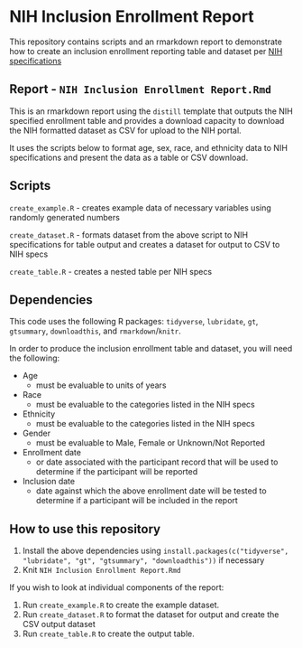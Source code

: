 # NIH Inclusion Enrollment Report
This repository contains scripts and an rmarkdown report to demonstrate how to 
create an inclusion enrollment reporting table and dataset per [NIH
specifications](https://www.era.nih.gov/erahelp/assist/Content/ASSIST_Help_Topics/3_Form_Screens/PHS_HS_CT/Incl_Enroll_Rprt.htm)

## Report - `NIH Inclusion Enrollment Report.Rmd`
This is an rmarkdown report using the `distill` template that outputs the NIH specified enrollment table and provides a download capacity to download the NIH formatted dataset as CSV for upload to the NIH portal.

It uses the scripts below to format age, sex, race, and ethnicity data to NIH specifications and present the data as a table or CSV download.

## Scripts
`create_example.R` - creates example data of necessary variables using randomly generated numbers

`create_dataset.R` - formats dataset from the above script to NIH specifications for table output and creates a dataset for output to CSV to NIH specs

`create_table.R` - creates a nested table per NIH specs

## Dependencies
This code uses the following R packages: `tidyverse`, `lubridate`, `gt`, `gtsummary`, `downloadthis`, and `rmarkdown`/`knitr`.

In order to produce the inclusion enrollment table and dataset, you will need the following:

- Age
    - must be evaluable to units of years
- Race
    - must be evaluable to the categories listed in the NIH specs
- Ethnicity
    - must be evaluable to the categories listed in the NIH specs
- Gender
    - must be evaluable to Male, Female or Unknown/Not Reported
- Enrollment date
    - or date associated with the participant record that will be used to determine if the participant will be reported
- Inclusion date
    - date against which the above enrollment date will be tested to determine if a participant will be included in the report

## How to use this repository
1. Install the above dependencies using `install.packages(c("tidyverse", "lubridate", "gt", "gtsummary", "downloadthis"))` if necessary
2. Knit `NIH Inclusion Enrollment Report.Rmd`


If you wish to look at individual components of the report:

1. Run `create_example.R` to create the example dataset.
2. Run `create_dataset.R` to format the dataset for output and create the CSV output dataset
3. Run `create_table.R` to create the output table.
